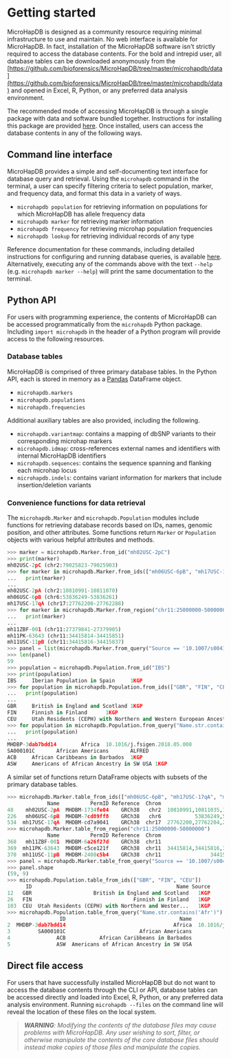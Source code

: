 # Getting started

MicroHapDB is designed as a community resource requiring minimal infrastructure to use and maintain.
No web interface is available for MicroHapDB.
In fact, installation of the MicroHapDB software isn't strictly required to access the database contents.
For the bold and intrepid user, all database tables can be downloaded anonymously from the [https://github.com/bioforensics/MicroHapDB/tree/master/microhapdb/data](https://github.com/bioforensics/MicroHapDB/tree/master/microhapdb/data) and opened in Excel, R, Python, or any preferred data analysis environment.

The recommended mode of accessing MicroHapDB is through a single package with data and software bundled together.
Instructions for installing this package are provided [here](install.md).
Once installed, users can access the database contents in any of the following ways.


## Command line interface

MicroHapDB provides a simple and self-documenting text interface for database query and retrieval.
Using the `microhapdb` command in the terminal, a user can specify filtering criteria to select population, marker, and frequency data, and format this data in a variety of ways.

- `microhapdb population` for retrieving information on populations for which MicroHapDB has allele frequency data
- `microhapdb marker` for retrieving marker information
- `microhapdb frequency` for retrieving microhap population frequencies
- `microhapdb lookup` for retrieving individual records of any type

Reference documentation for these commands, including detailed instructions for configuring and running database queries, is available [here](index.md).
Alternatively, executing any of the commands above with the text `--help` (e.g. `microhapdb marker --help`) will print the same documentation to the terminal.


## Python API

For users with programming experience, the contents of MicroHapDB can be accessed programmatically from the `microhapdb` Python package.
Including `import microhapdb` in the header of a Python program will provide access to the following resources.

### Database tables

MicroHapDB is comprised of three primary database tables.
In the Python API, each is stored in memory as a [Pandas](https://pandas.pydata.org) DataFrame object.

- `microhapdb.markers`
- `microhapdb.populations`
- `microhapdb.frequencies`

Additional auxiliary tables are also provided, including the following.

- `microhapdb.variantmap`: contains a mapping of dbSNP variants to their corresponding microhap markers
- `microhapdb.idmap`: cross-references external names and identifiers with internal MicroHapDB identifiers
- `microhapdb.sequences`: contains the sequence spanning and flanking each microhap locus
- `microhapdb.indels`: contains variant information for markers that include insertion/deletion variants

### Convenience functions for data retrieval

The `microhapdb.Marker` and `microhapdb.Population` modules include functions for retrieving database records based on IDs, names, genomic position, and other attributes.
Some functions return `Marker` or `Population` objects with various helpful attributes and methods.

```python
>>> marker = microhapdb.Marker.from_id("mh02USC-2pC")
>>> print(marker)
mh02USC-2pC (chr2:79025823-79025903)
>>> for marker in microhapdb.Marker.from_ids(["mh06USC-6pB", "mh17USC-17qA", "mh02USC-2pA"]):
...   print(marker)
... 
mh02USC-2pA (chr2:10810991-10811070)
mh06USC-6pB (chr6:53836249-53836261)
mh17USC-17qA (chr17:27762200-27762288)
>>> for marker in microhapdb.Marker.from_region("chr11:25000000-50000000"):
...   print(marker)
... 
mh11ZBF-001 (chr11:27379841-27379905)
mh11PK-63643 (chr11:34415814-34415851)
mh11USC-11pB (chr11:34415816-34415837)
>>> panel = list(microhapdb.Marker.from_query("Source == '10.1007/s00414-020-02483-x'"))
>>> len(panel)
59
>>> population = microhapdb.Population.from_id("IBS")
>>> print(population)
IBS     Iberian Population in Spain     1KGP
>>> for population in microhapdb.Population.from_ids(["GBR", "FIN", "CEU"]):
...   print(population)
... 
GBR     British in England and Scotland 1KGP
FIN     Finnish in Finland      1KGP
CEU     Utah Residents (CEPH) with Northern and Western European Ancestry       1KGP
>>> for population in microhapdb.Population.from_query("Name.str.contains('Afr')"):
...   print(population)
... 
MHDBP-3dab7bdd14        Africa  10.1016/j.fsigen.2018.05.008
SA000101C       African Americans       ALFRED
ACB     African Caribbeans in Barbados  1KGP
ASW     Americans of African Ancestry in SW USA 1KGP
```

A similar set of functions return DataFrame objects with subsets of the primary database tables.

```python
>>> microhapdb.Marker.table_from_ids(["mh06USC-6pB", "mh17USC-17qA", "mh02USC-2pA"])
             Name          PermID Reference  Chrom                              Offsets      Ae      In     Fst                        Source
48    mh02USC-2pA  MHDBM-1734fe04    GRCh38   chr2  10810991,10811035,10811042,10811069  2.7695  0.3702  0.2143  10.1016/j.fsigen.2019.102213
226   mh06USC-6pB  MHDBM-7cd89ff8    GRCh38   chr6           53836249,53836252,53836260  3.1711  0.1165  0.0948  10.1016/j.fsigen.2019.102213
534  mh17USC-17qA  MHDBM-cd7a9041    GRCh38  chr17  27762200,27762204,27762238,27762287  3.5538  0.0604 -0.0283  10.1016/j.fsigen.2019.102213
>>> microhapdb.Marker.table_from_region("chr11:25000000-50000000")
             Name          PermID Reference  Chrom                                            Offsets      Ae      In     Fst                        Source
368   mh11ZBF-001  MHDBM-6a26f27d    GRCh38  chr11                                  27379841,27379901  2.4158  0.0755  0.0262        10.1002/elps.201900451
369  mh11PK-63643  MHDBM-c5ce121f    GRCh38  chr11  34415814,34415816,34415818,34415835,34415836,3...     NaN     NaN     NaN  10.1016/j.fsigen.2018.05.008
370  mh11USC-11pB  MHDBM-2408c5b4    GRCh38  chr11                34415816,34415818,34415835,34415836  3.9841  0.1404  0.1346  10.1016/j.fsigen.2019.102213
>>> panel = microhapdb.Marker.table_from_query("Source == '10.1007/s00414-020-02483-x'")
>>> panel.shape
(59, 9)
>>> microhapdb.Population.table_from_ids(["GBR", "FIN", "CEU"])
      ID                                               Name Source
12   GBR                    British in England and Scotland   1KGP
26   FIN                                 Finnish in Finland   1KGP
103  CEU  Utah Residents (CEPH) with Northern and Wester...   1KGP
>>> microhapdb.Population.table_from_query("Name.str.contains('Afr')")
                 ID                                     Name                        Source
2  MHDBP-3dab7bdd14                                   Africa  10.1016/j.fsigen.2018.05.008
3         SA000101C                        African Americans                        ALFRED
4               ACB           African Caribbeans in Barbados                          1KGP
5               ASW  Americans of African Ancestry in SW USA                          1KGP
```


## Direct file access

For users that have successfully installed MicroHapDB but do not want to access the database contents through the CLI or API, database tables can be accessed directly and loaded into Excel, R, Python, or any preferred data analysis environment.
Running `microhapdb --files` on the command line will reveal the location of these files on the local system.

> *__WARNING__: Modifying the contents of the database files may cause problems with MicroHapDB. Any user wishing to sort, filter, or otherwise manipulate the contents of the core database files should instead make copies of those files and manipulate the copies.*
